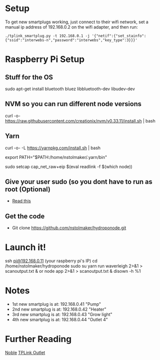 # Setup

To get new smartplugs working, just connect to their wifi network, set a manual ip address of 192.168.0.2 on the wifi adapter, and then run: 

`./tplink_smartplug.py -t 192.168.0.1 -j '{"netif":{"set_stainfo":{"ssid":"interwebs-n","password":"interwebs","key_type":3}}}'`


# Raspberry Pi Setup


## Stuff for the OS


sudo apt-get install bluetooth bluez libbluetooth-dev libudev-dev


## NVM so you can run different node versions

curl -o- https://raw.githubusercontent.com/creationix/nvm/v0.33.11/install.sh | bash

## Yarn

curl -o- -L https://yarnpkg.com/install.sh | bash

export PATH="$PATH:/home/nstolmaker/.yarn/bin"

sudo setcap cap_net_raw+eip $(eval readlink -f $(which node))


## Give your user sudo (so you dont have to run as root (Optional)

- [Read this](https://www.raspberrypi.org/forums/viewtopic.php?t=169079)

## Get the code

- Git clone https://github.com/nstolmaker/hydroponode.git

# Launch it!
ssh pi@192.168.0.11 (your raspberry pi's IP)
cd /home/nstolmaker/hydroponode
sudo su
yarn run waverleigh 2>&1 > scanoutput.txt &
or
node app  2>&1 > scanoutput.txt &
disown -h %1

# Notes

- 1st new smartplug is at: 192.168.0.41 "Pump"
- 2nd new smartplug is at: 192.168.0.42 "Heater"
- 3rd new smartplug is at: 192.168.0.43 "Grow light"
- 4th new smartplug is at: 192.168.0.44 "Outlet 4"

# Further Reading
[Noble](https://github.com/abandonware/noble)
[TPLink Outlet](https://www.softscheck.com/en/reverse-engineering-tp-link-hs110/)